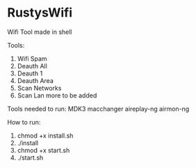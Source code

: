 # RustysWifi
Wifi Tool made in shell

Tools:
1) Wifi Spam
2) Deauth All
3) Deauth 1
4) Deauth Area
5) Scan Networks
6) Scan Lan
more to be added

Tools needed to run:
MDK3
macchanger
aireplay-ng
airmon-ng

How to run:
1. chmod +x install.sh
2. ./install
3. chmod +x start.sh
4. ./start.sh

